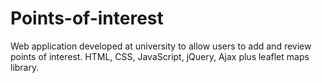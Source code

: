 # Points-of-interest
Web application developed at university to allow users to add and review points of interest. HTML, CSS, JavaScript, jQuery, Ajax plus leaflet maps library.
